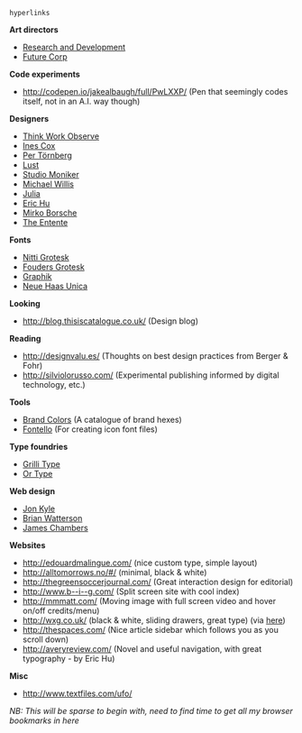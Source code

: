 ```
hyperlinks
```

__Art directors__
- [Research and Development](http://www.researchanddevelopment.se/)
- [Future Corp](http://marckremers.com/)

__Code experiments__
- http://codepen.io/jakealbaugh/full/PwLXXP/ (Pen that seemingly codes itself, not in an A.I. way though)

__Designers__
- [Think Work Observe](http://t-wo.it/category/dashboard/)
- [Ines Cox](http://inescox.com/)
- [Per Törnberg](http://pertornberg.com/)
- [Lust](http://lust.nl/)
- [Studio Moniker](http://studiomoniker.com/)
- [Michael Willis](http://mwillis.eu/)
- [Julia](http://www.julia.uk.com/)
- [Eric Hu](http://erichu.info/)
- [Mirko Borsche](http://mirkoborsche.com/)
- [The Entente](http://www.the-entente.org/)

__Fonts__
- [Nitti Grotesk](http://www.webtype.com/font/nitti-grotesk-family/)
- [Fouders Grotesk](https://klim.co.nz/retail-fonts/founders-grotesk/)
- [Graphik](https://commercialtype.com/typefaces/graphik/graphik/regular)
- [Neue Haas Unica](http://www.monotype.com/libraries/neue-haas-unica/)

__Looking__
- http://blog.thisiscatalogue.co.uk/ (Design blog)

__Reading__
- http://designvalu.es/ (Thoughts on best design practices from Berger & Fohr)
- http://silviolorusso.com/ (Experimental publishing informed by digital technology, etc.)

__Tools__
- [Brand Colors](http://brandcolors.net/) (A catalogue of brand hexes)
- [Fontello](http://fontello.com/) (For creating icon font files)

__Type foundries__
- [Grilli Type](http://grillitype.com/)
- [Or Type](http://www.ortype.is/)

__Web design__
- [Jon Kyle](http://jon-kyle.com/)
- [Brian Watterson](http://brianwatterson.com/)
- [James Chambers](http://jameschambers.co)

__Websites__
- http://edouardmalingue.com/ (nice custom type, simple layout)
- http://alltomorrows.no/#/ (minimal, black & white)
- http://thegreensoccerjournal.com/ (Great interaction design for editorial)
- http://www.b--i--g.com/ (Split screen site with cool index)
- http://mmmatt.com/ (Moving image with full screen video and hover on/off credits/menu)
- http://wxg.co.uk/ (black & white, sliding drawers, great type) (via [here](http://hoverstat.es/posts/wxg-2015))
- http://thespaces.com/ (Nice article sidebar which follows you as you scroll down)
- http://averyreview.com/ (Novel and useful navigation, with great typography - by Eric Hu)

__Misc__
- http://www.textfiles.com/ufo/

_NB: This will be sparse to begin with, need to find time to get all my browser bookmarks in here_
